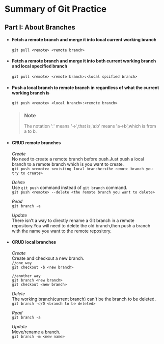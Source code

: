# Summary of Git Practice


## Part I: About Branches

- #### Fetch a remote branch and merge it into local current working branch 
  `git pull <remote> <remote branch>`

- #### Fetch a remote branch and merge it into both current working branch and local specified branch
  `git pull <remote> <remote branch>:<local spcified branch>`

- #### Push a local branch to remote branch in regardless of what the current working branch is
  `git push <remote> <local branch>:<remote branch>`

  > ### Note
  > The notation ':' means '->',that is,'a:b' means 'a->b',which is from a to b.     
 
- #### CRUD remote branches
  _Create_     
  No need to create a remote branch before push.Just push a local branch to a remote branch which is you want to create.     
  `git push <remote> <existing local branch>:<the remote branch you try to create>`  
         
  _Delete_    
  Use `git push` command instead of `git branch` command.   
  `git push <remote> --delete <the remote branch you want to delete>`      
  
  _Read_    
  `git branch -a`    
  
  _Update_     
  There isn't a way to directly rename a Git branch in a remote repository.You will need to delete the old branch,then push a branch with the name you want to the remote repository. 
  
- #### CRUD local branches
  _Create_   
  Create and checkout a new branch.     
  `//one way`   
  `git checkout -b <new branch>`    
  
  `//another way`     
  `git branch <new branch>`  
  `git checkout <new branch>`    
  
  _Delete_   
  The working branch(current branch) can't be the branch to be deleted.  
  `git branch -d/D <branch to be deleted>`  
  
  _Read_    
  `git branch -a`    
  
  _Update_    
  Move/rename a branch.   
  `git branch -m <new name>`  
 
 




